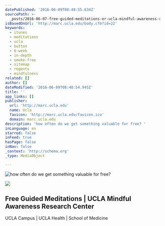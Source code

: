 ```yaml
---
datePublished: '2016-06-09T08:48:55.634Z'
sourcePath: >-
  _posts/2016-06-07-free-guided-meditations-or-ucla-mindful-awareness-research-ce.md
isBasedOnUrl: 'http://marc.ucla.edu/body.cfm?id=22'
keywords:
  - itunes
  - meditations
  - ucla
  - button
  - 6-week
  - in-depth
  - smoke-free
  - sitemap
  - regents
  - mindfulness
related: []
author: []
dateModified: '2016-06-09T08:48:54.945Z'
title: ''
app_links: []
publisher:
  url: 'http://marc.ucla.edu'
  name: Ucla
  favicon: 'http://marc.ucla.edu/favicon.ico'
  domain: marc.ucla.edu
description: 'how often do we get something valuable for free? '
inLanguage: en
starred: false
inFeed: true
hasPage: false
inNav: false
_context: 'http://schema.org'
_type: MediaObject

---
```

![how often do we get something valuable for free? ](https://the-grid-user-content.s3-us-west-2.amazonaws.com/365df4e7-5587-4a30-bc9f-7415bae93444.jpg)

<article style=""><img src="http://marc.ucla.edu/images/site/itunes-cover-150w.jpg" /><h1>Free Guided Meditations | UCLA Mindful Awareness Research Center</h1><p>UCLA Campus | UCLA Health | School of Medicine</p></article>